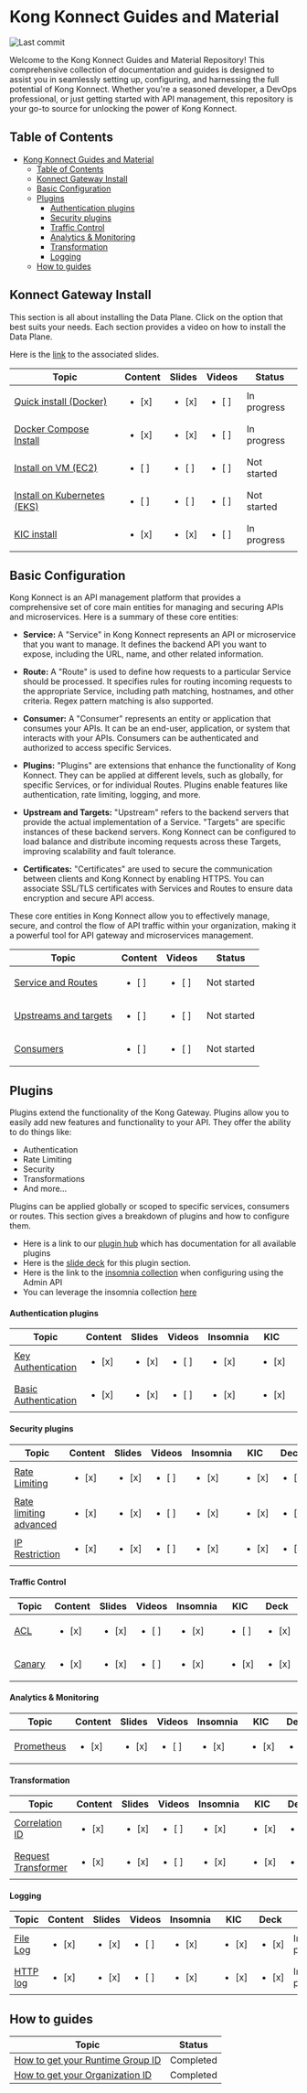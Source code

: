# Kong Konnect Guides and Material

![Last commit](https://img.shields.io/github/last-commit/irishtek-solutions/kong-konnect-inso)

Welcome to the Kong Konnect Guides and Material Repository! This comprehensive collection of documentation and guides is designed to assist you in seamlessly setting up, configuring, and harnessing the full potential of Kong Konnect. Whether you're a seasoned developer, a DevOps professional, or just getting started with API management, this repository is your go-to source for unlocking the power of Kong Konnect.

## Table of Contents

- [Kong Konnect Guides and Material](#kong-konnect-guides-and-material)
  - [Table of Contents](#table-of-contents)
  - [Konnect Gateway Install](#konnect-gateway-install)
  - [Basic Configuration](#basic-configuration)
  - [Plugins](#plugins)
      - [Authentication plugins](#authentication-plugins)
      - [Security plugins](#security-plugins)
      - [Traffic Control](#traffic-control)
      - [Analytics \& Monitoring](#analytics--monitoring)
      - [Transformation](#transformation)
      - [Logging](#logging)
  - [How to guides](#how-to-guides)

<!--
## Getting started with Kong Konnect

This section walks through getting started with Konnect and helps with understanding the basic components.

- Here is the [slide deck]() for this section


| Topic           | Content       | Slides        | Videos         | Status         |
|-----------------|---------------|---------------|----------------|----------------|
| [Overview of Kong Konnect](./getting-started/overview-konnect/) | <ul><li>  [x]  </li>     | <ul><li>  [x]  </li>   | <ul><li>  [ ]  </li>     | In progress
| [Architecture](./getting-started/konnect-architecture/) | <ul><li>  [x]  </li>     | <ul><li>  [x]  </li>   | <ul><li>  [ ]  </li>  | In progress
| [Register for Kong Konnect](./getting-started/register-for-konnect/) | <ul><li>  [x]  </li>    | <ul><li>  [x]  </li>   | <ul><li>  [ ]  </li>   |  In progress
| [Product walk-through](./getting-started/product-walk-through/) | <ul><li>  [x]  </li>    | <ul><li>  [x]  </li>   | <ul><li>  [ ]  </li>   |  In progress
| [Useful Resources](./getting-started/useful-resources/) | <ul><li>  [x]  </li>     | <ul><li>  [x]  </li>     | <ul><li>  [ ]  </li>   | In progress

## Organization Overview

- Here is the [slide deck](https://docs.google.com/presentation/d/1MSfHY3J8WrLgwGLsat4KcKFBXPTP1Td3vCtlLlbVJY4/edit?usp=sharing) for this section

| Topic           | Content       | Slides        | Videos         | Status         |
|-----------------|---------------|---------------|----------------|----------------|
| [Overview of Organization](./organization/overview-of-organization/) | <ul><li>  [ ]  </li>     | <ul><li>  [ ]  </li>     | <ul><li>  [ ]  </li>   | Not started
| [Create a new admin in Konnect](./organization/create-a-new-admin/) | <ul><li>  [ ]  </li>     | <ul><li>  [ ]  </li>     | <ul><li>  [ ]  </li>   | Not started
| [Sign up with SSO (OKTA)](./organization/sso-okta/) | <ul><li>  [ ]  </li>     | <ul><li>  [ ]  </li>     | <ul><li>  [ ]  </li>   | Not started

## Gateway Manager and Data plane 

| Topic           | Content       | Slides        | Videos         | Status         |
|-----------------|---------------|---------------|----------------|----------------|
| [Overview of Gateway Manager](./runtime-groups-runtime-instances/overview-runtime-groups/) | <ul><li>  [ ]  </li>     | <ul><li>  [ ]  </li>     | <ul><li>  [ ]  </li>   | Not started
| [How to create a Runtime group](./runtime-groups-runtime-instances/get-runtime-group-id/) | <ul><li>  [ ]  </li>     | <ul><li>  [ ]  </li>     | <ul><li>  [ ]  </li>   | Not started
-->
## Konnect Gateway Install

This section is all about installing the Data Plane. Click on the option that best suits your needs. Each section provides a video on how to install the Data Plane.

Here is the [link](https://docs.google.com/presentation/d/14ubtR1t_36_wPRLizdFudCoBze7MDgtJvwGXydY7FQ8/edit?usp=sharing) to the associated slides.

| Topic           | Content       | Slides        | Videos         | Status         |
|-----------------|---------------|---------------|----------------|----------------|
| [Quick install (Docker)](./install/quickstart-install/) | <ul><li>  [x]  </li>     | <ul><li>  [x]  </li>     | <ul><li>  [ ]  </li>   | In progress
| [Docker Compose Install](./install/docker-compose/) | <ul><li>  [x]  </li>     | <ul><li>  [x]  </li>     | <ul><li>  [ ]  </li>   | In progress
| [Install on VM (EC2)](./install/vm-install/) | <ul><li>  [ ]  </li>     | <ul><li>  [ ]  </li>     | <ul><li>  [ ]  </li>   | Not started
| [Install on Kubernetes (EKS)](./install/kubernetes-install/) | <ul><li>  [ ]  </li>     | <ul><li>  [ ]  </li>     | <ul><li>  [ ]  </li>   | Not started
| [KIC install](./install/kic-install/) | <ul><li>  [x]  </li>     | <ul><li>  [x]  </li>     | <ul><li>  [ ]  </li>   | In progress

## Basic Configuration


Kong Konnect is an API management platform that provides a comprehensive set of core main entities for managing and securing APIs and microservices. Here is a summary of these core entities:

- **Service:** A "Service" in Kong Konnect represents an API or microservice that you want to manage. It defines the backend API you want to expose, including the URL, name, and other related information.

- **Route:** A "Route" is used to define how requests to a particular Service should be processed. It specifies rules for routing incoming requests to the appropriate Service, including path matching, hostnames, and other criteria. Regex pattern matching is also supported.

- **Consumer:** A "Consumer" represents an entity or application that consumes your APIs. It can be an end-user, application, or system that interacts with your APIs. Consumers can be authenticated and authorized to access specific Services.

- **Plugins:** "Plugins" are extensions that enhance the functionality of Kong Konnect. They can be applied at different levels, such as globally, for specific Services, or for individual Routes. Plugins enable features like authentication, rate limiting, logging, and more.

- **Upstream and Targets:** "Upstream" refers to the backend servers that provide the actual implementation of a Service. "Targets" are specific instances of these backend servers. Kong Konnect can be configured to load balance and distribute incoming requests across these Targets, improving scalability and fault tolerance.

- **Certificates:** "Certificates" are used to secure the communication between clients and Kong Konnect by enabling HTTPS. You can associate SSL/TLS certificates with Services and Routes to ensure data encryption and secure API access.

These core entities in Kong Konnect allow you to effectively manage, secure, and control the flow of API traffic within your organization, making it a powerful tool for API gateway and microservices management.

| Topic           | Content       |  Videos         | Status         |
|-----------------|---------------|-----------------|----------------|
| [Service and Routes](./config/services-and-routes/) | <ul><li>  [ ]  </li>     | <ul><li>  [ ]  </li>     |  Not started
| [Upstreams and targets](./config/upstreams-targets/) | <ul><li>  [ ]  </li>    | <ul><li>  [ ]  </li>   | Not started
| [Consumers](./config/consumers/) | <ul><li>  [ ]  </li>     | <ul><li>  [ ]  </li>   | Not started

<!--
## Analytics
| Topic           | Content       | Slides        | Videos         | Status         |
|-----------------|---------------|---------------|----------------|----------------|
| [Overview of Analytics](./analytics/overview-analytics/) | <ul><li>  [ ]  </li>     | <ul><li>  [ ]  </li>     | <ul><li>  [ ]  </li>   | Not started
| [Create a report](./analytics/create-report/) | <ul><li>  [ ]  </li>     | <ul><li>  [ ]  </li>     | <ul><li>  [ ]  </li>   | Not started

## API Products

| Topic           | Content       | Slides        | Videos         | Status         |
|-----------------|---------------|---------------|----------------|----------------|
| [Overview of API Products](./api-products/api-products-overview/) | <ul><li>  [ ]  </li>     | <ul><li>  [ ]  </li>     | <ul><li>  [ ]  </li>   | Not started
| [Creating an API product](./api-products/creating-api-product/) | <ul><li>  [ ]  </li>     | <ul><li>  [ ]  </li>     | <ul><li>  [ ]  </li>   | Not started
-->

## Plugins

Plugins extend the functionality of the Kong Gateway. Plugins allow you to easily add new features and functionality to your API. They offer the ability to do things like: 

- Authentication
- Rate Limiting
- Security
- Transformations
- And more…

Plugins can be applied globally or scoped to specific services, consumers or routes. This section gives a breakdown of plugins and how to configure them. 

- Here is a link to our [plugin hub](https://docs.konghq.com/hub/) which has documentation for all available plugins
- Here is the [slide deck](https://docs.google.com/presentation/d/1Rl_bCmI0dSlw-ydvprb3UkZCFhllkkorwwOGqHc5At4/edit?usp=sharing) for this plugin section.
- Here is the link to the [insomnia collection](https://github.com/irishtek-solutions/kong-konnect-inso) when configuring using the Admin API
- You can leverage the insomnia collection [here](https://github.com/irishtek-solutions/kong-konnect-inso)
<!--
[![Using Insomnia](./images/activate.png)](https://youtu.be/ "First [PLUGIN NAME]")
-->

#### Authentication plugins

| Topic           | Content       | Slides        | Videos         | Insomnia       | KIC           | Deck           |Status         |
|-----------------|---------------|---------------|----------------|----------------|---------------|----------------|---------------|
| [Key Authentication](./plugins/authentication/key-authentication/) | <ul><li>  [x]  </li>  |  <ul><li>  [x]  </li>  | <ul><li>  [ ]  </li>     | <ul><li>  [x]  </li>     |<ul><li>  [x]  </li>   | <ul><li>  [x]  </li>   |In progress
| [Basic Authentication](./plugins/authentication/basic-authentication/) | <ul><li>  [x]  </li>     | <ul><li>  [x]  </li>  | <ul><li>  [ ]  </li>     |<ul><li>  [x]  </li>   | <ul><li>  [x]  </li>   | <ul><li>  [x]  </li>   | In progress

#### Security plugins

| Topic           | Content       | Slides        | Videos         |Insomnia        | KIC           |Deck           | Status         |
|-----------------|---------------|---------------|----------------|----------------|---------------|---------------|----------------|
| [Rate Limiting](./plugins/security/rate-limiting/) | <ul><li>  [x]  </li>     | <ul><li>  [x]  </li>     |  <ul><li>  [ ]  </li>  | <ul><li>  [x]  </li>     |<ul><li>  [x]  </li>     | <ul><li>  [x]  </li>   | In progress
| [Rate limiting advanced](./plugins/security/rate-limiting-adv/) | <ul><li>  [x]  </li>     | <ul><li>  [x]  </li>     |  <ul><li>  [ ]  </li>     |<ul><li>  [x]  </li>  | <ul><li>  [x]  </li>     | <ul><li>  [x]  </li>   | In progress
| [IP Restriction](./plugins/security/ip-restriction/) | <ul><li>  [x]  </li>     | <ul><li>  [x]  </li>  | <ul><li>  [ ]  </li>  | <ul><li>  [x]  </li>    | <ul><li>  [x]  </li>   | <ul><li>  [x]  </li>   | In progress

#### Traffic Control

| Topic           | Content       | Slides        | Videos         | Insomnia       | KIC            |Deck           |Status         |
|-----------------|---------------|---------------|----------------|----------------|----------------|---------------|---------------|
| [ACL](./plugins/traffic-control/acl/) | <ul><li>  [x]  </li>     | <ul><li>  [x]  </li>     | <ul><li>  [ ]  </li>     | <ul><li>  [x]  </li>     | <ul><li>  [ ]  </li>  |<ul><li>  [x]  </li>   | In progress
| [Canary](./plugins/traffic-control/canary/) | <ul><li>  [x]  </li>     | <ul><li>  [x]  </li>     |  <ul><li>  [ ]  </li>  | <ul><li>  [x]  </li>     |<ul><li>  [x]  </li>     |<ul><li>  [x]  </li>   | In progress


#### Analytics & Monitoring

| Topic           | Content       | Slides        | Videos         | Insomnia       | KIC            |Deck           |Status         |
|-----------------|---------------|---------------|----------------|----------------|----------------|---------------|---------------|
| [Prometheus](./plugins/analytics-monitoring/prometheus/) | <ul><li>  [x]  </li>     | <ul><li>  [x]  </li>     |  <ul><li>  [ ]  </li>  |<ul><li>  [x]  </li>     | <ul><li>  [x]  </li>     |<ul><li>  [x]  </li>   | In progress

#### Transformation

| Topic           | Content       | Slides        | Videos         | Insomnia       | KIC            |Deck           |Status         |
|-----------------|---------------|---------------|----------------|----------------|----------------|---------------|---------------|
| [Correlation ID](./plugins/transformation/correlation-id/) | <ul><li>  [x]  </li>     | <ul><li>  [x]  </li>     |  <ul><li>  [ ]  </li>  |<ul><li>  [x]  </li>     |<ul><li>  [x]  </li>     | <ul><li>  [x]  </li>   | In progress
| [Request Transformer](./plugins/transformation/req-transformer/) | <ul><li>  [x]  </li>     | <ul><li>  [x]  </li>     |  <ul><li>  [ ]  </li>  |<ul><li>  [x]  </li>     | <ul><li>  [x]  </li>     | <ul><li>  [x]  </li>   | In progress

#### Logging

| Topic           | Content       | Slides        | Videos         | Insomnia       | KIC            |Deck           | Status         |
|-----------------|---------------|---------------|----------------|----------------|----------------|---------------|----------------|
| [File Log](./plugins/logging/file-log/) | <ul><li>  [x]  </li>     | <ul><li>  [x]  </li>     | <ul><li>  [ ]  </li>     |  <ul><li>  [x]  </li>  |<ul><li>  [x]  </li>     |<ul><li>  [x]  </li>   | In progress
| [HTTP log](./plugins/logging/http-log/) | <ul><li>  [x]  </li>     | <ul><li>  [x]  </li>     |  <ul><li>  [ ]  </li>  | <ul><li>  [x]  </li>     | <ul><li>  [x]  </li>     |<ul><li>  [x]  </li>   | In progress


## How to guides

| Topic           | Status       |
|-----------------|---------------|
| [How to get your Runtime Group ID](./gateway-manager/get-runtime-group-id/) |  Completed  | 
| [How to get your Organization ID](./organization/get-konnect-org-id/)  | Completed  | 